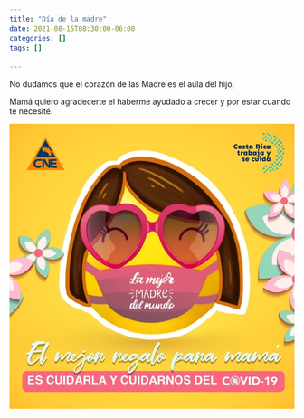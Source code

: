 ```yaml
---
title: "Día de la madre"
date: 2021-08-15T08:30:00-06:00
categories: []
tags: []

---
```


No dudamos que el corazón de las Madre es el aula del hijo,

Mamá quiero agradecerte el haberme ayudado a crecer y por estar cuando te necesité.

![Image](image.jpg)